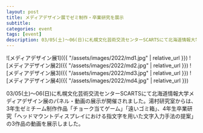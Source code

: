 ```yaml
---
layout: post
title: メディアデザイン展でゼミ制作・卒業研究を展示
subtitle: 
categories: event
tags: [event]
description: 03/05(土)〜06(日)に札幌文化芸術交流センターSCARTSにて北海道情報大学メディアデザイン展のパネル・動画の展示が開催されました。湯村研究室からは、3年生ゼミチーム制作作品「チョーク当てゲーム」「遠いゴミ箱」、4年生卒業研究「ヘッドマウントディスプレイにおける指文字を用いた文字入力手法の提案」の3作品を展示しました。
---
```

![メディアデザイン展1]({{ "/assets/images/2022/md1.jpg" | relative_url }})
![メディアデザイン展2]({{ "/assets/images/2022/md2.jpg" | relative_url }})
![メディアデザイン展3]({{ "/assets/images/2022/md3.jpg" | relative_url }})
![メディアデザイン展4]({{ "/assets/images/2022/md4.jpg" | relative_url }})

03/05(土)〜06(日)に札幌文化芸術交流センターSCARTSにて北海道情報大学メディアデザイン展のパネル・動画の展示が開催されました。湯村研究室からは、3年生ゼミチーム制作作品「チョーク当てゲーム」「遠いゴミ箱」、4年生卒業研究「ヘッドマウントディスプレイにおける指文字を用いた文字入力手法の提案」の3作品の動画を展示しました。